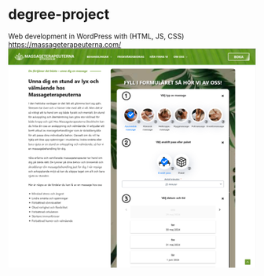 # degree-project
Web development in WordPress with (HTML, JS, CSS)
https://massageterapeuterna.com/
![alt text](/screen.png)
